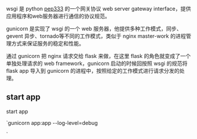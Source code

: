 
wsgi 是 python [pep333](https://www.python.org/dev/peps/pep-0333/) 的一个网关协议 web server gateway interface，提供应用程序和web服务器进行通信的协议规范。

gunicorn 是实现了 wsgi 的一个 web 服务器，他提供多种工作模式，同步、gevent 异步、tornado等不同的工作模式，类似于 nginx master-work 的进程管理方式来保证服务的稳定和性能。

通过 gunicorn 把 nginx 请求交给 flask 来做，在这里 flask 的角色就变成了一个单独处理请求的 web framework，gunicorn 启动的时候回按照 wsgi 的规范将 flask app 导入到 gunicorn 的进程中，按照给定的工作模式进行请求分发的处理。



## start app
start app 

`gunicorn app:app --log-level=debug

`

